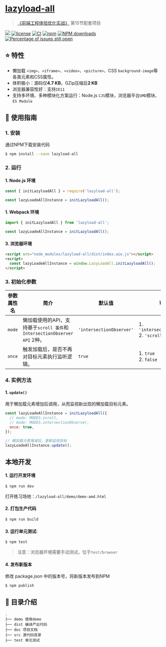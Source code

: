 # [lazyload-all](https://github.com/JuniorTour/lazyload-all)

> [《前端工程体验优化实战》](https://juejin.cn/book/7306163555449962533) 第15节配套项目

[![](https://img.shields.io/badge/Powered%20by-jslib%20base-brightgreen.svg)](https://github.com/yanhaijing/jslib-base)
[![license](https://img.shields.io/badge/license-MIT-blue.svg)](https://github.com/JuniorTour/lazyload-all/blob/master/LICENSE)
[![CI](https://github.com/JuniorTour/lazyload-all/actions/workflows/ci.yml/badge.svg?branch=master)](https://github.com/JuniorTour/lazyload-all/actions/workflows/ci.yml)
[![npm](https://img.shields.io/badge/npm-0.1.0-orange.svg)](https://www.npmjs.com/package/lazyload-all)
[![NPM downloads](http://img.shields.io/npm/dm/lazyload-all.svg?style=flat-square)](http://www.npmtrends.com/lazyload-all)
[![Percentage of issues still open](http://isitmaintained.com/badge/open/JuniorTour/lazyload-all.svg)](http://isitmaintained.com/project/JuniorTour/lazyload-all 'Percentage of issues still open')

## :star: 特性

- 懒加载 `<img>`、`<iframe>`、`<video>`、`<picture>`、CSS `background-image`等各类元素和CSS属性。
- 体积极小：源码仅**4.7 KB**，GZip压缩后**2 KB**
- 浏览器兼容性好：支持`IE11`
- 支持多环境、多种模块化方案运行：Node.js `CJS`模块，浏览器平台`UMD`模块、`ES Module`

## :rocket: 使用指南

### 1. 安装

通过NPM下载安装代码

```bash
$ npm install --save lazyload-all
```

### 2. 运行

#### 1. Node.js 环境

```js
const { initLazyloadAll } = require('lazyload-all');

const lazyLoadeAllInstance = initLazyloadAll();
```

#### 1. Webpack 环境

```js
import { initLazyloadAll } from 'lazyload-all';

const lazyLoadeAllInstance = initLazyloadAll();
```

#### 3. 浏览器环境

```html
<script src="node_modules/lazyload-all/dist/index.aio.js"></script>
<script>
  const lazyLoadeAllInstance = window.LazyLoadAll.initLazyloadAll();
</script>
```

### 3. 初始化参数

| 参数属性名 | 简介                                                                     | 默认值                   | 可选值                                          |
| ---------- | ------------------------------------------------------------------------ | ------------------------ | ----------------------------------------------- |
| `mode`     | 懒加载使用的API，支持基于`scroll 事件`和`IntersectionObserver API` 2种。 | `'intersectionObserver'` | 1. `'intersectionObserver'` <br/> 2. `'scroll'` |
| `once`     | 触发加载后，是否不再对目标元素执行监听逻辑。                             | `true`                   | 1. `true` <br/> 2. `false`                      |

### 4. 实例方法

#### 1. `update()`

用于懒加载元素增加后调用，从而监视新出现的懒加载目标元素。

```js
const lazyLoadeAllInstance = initLazyloadAll({
  // mode: MODES.scroll,
  // mode: MODES.intersectionObserver,
  once: true,
});

// 懒加载元素增减后，更新监视目标
lazyLoadeAllInstance.update();
```

## 本地开发

#### 1. 运行开发环境

```bash
$ npm run dev
```

打开练习场地：`/lazyload-all/demo/demo-amd.html`

#### 2. 打包生产代码

```bash
$ npm run build
```

#### 3. 运行单元测试:

```bash
$ npm test
```

> 注意：浏览器环境需要手动测试，位于`test/browser`

#### 4. 发布新版本

修改 package.json 中的版本号，将新版本发布到NPM

```bash
$ npm publish
```

## :open_file_folder: 目录介绍

```
.
├── demo 使用demo
├── dist 编译产出代码
├── doc 项目文档
├── src 源代码目录
├── test 单元测试
```
